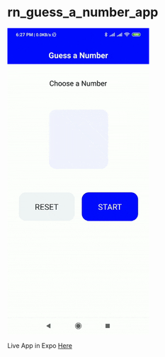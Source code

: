 # rn_guess_a_number_app

![](https://raw.githubusercontent.com/kamerk22/rn_guess_a_no_app/master/demo/guess_a_number.gif)

Live App in Expo [Here](https://expo.io/@kamerk22/rn_guess_a_number_app)
